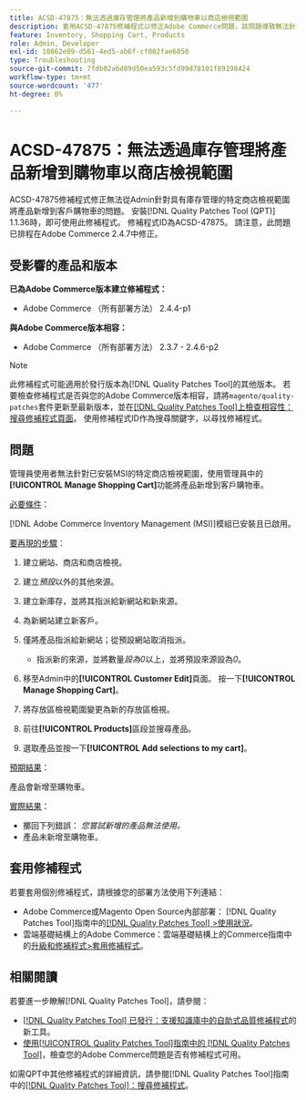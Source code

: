 ```yaml
---
title: ACSD-47875：無法透過庫存管理將產品新增到購物車以商店檢視範圍
description: 套用ACSD-47875修補程式以修正Adobe Commerce問題，該問題導致無法針對具有庫存管理的特定商店檢視範圍，從管理員將產品新增到客戶購物車中。
feature: Inventory, Shopping Cart, Products
role: Admin, Developer
exl-id: 10862e09-d561-4ed5-ab6f-cf002fae6850
type: Troubleshooting
source-git-commit: 7fdb02a6d89d50ea593c5fd99d78101f89198424
workflow-type: tm+mt
source-wordcount: '477'
ht-degree: 0%

---
```


# ACSD-47875：無法透過庫存管理將產品新增到購物車以商店檢視範圍

ACSD-47875修補程式修正無法從Admin針對具有庫存管理的特定商店檢視範圍將產品新增到客戶購物車的問題。 安裝[!DNL Quality Patches Tool (QPT)] 1.1.36時，即可使用此修補程式。 修補程式ID為ACSD-47875。 請注意，此問題已排程在Adobe Commerce 2.4.7中修正。

## 受影響的產品和版本

**已為Adobe Commerce版本建立修補程式：**

* Adobe Commerce （所有部署方法） 2.4.4-p1

**與Adobe Commerce版本相容：**

* Adobe Commerce （所有部署方法） 2.3.7 - 2.4.6-p2

>[!NOTE]
>
>此修補程式可能適用於發行版本為[!DNL Quality Patches Tool]的其他版本。 若要檢查修補程式是否與您的Adobe Commerce版本相容，請將`magento/quality-patches`套件更新至最新版本，並在[[!DNL Quality Patches Tool]上檢查相容性：搜尋修補程式頁面](https://experienceleague.adobe.com/tools/commerce-quality-patches/index.html?lang=zh-Hant)。 使用修補程式ID作為搜尋關鍵字，以尋找修補程式。

## 問題

管理員使用者無法針對已安裝MSI的特定商店檢視範圍，使用管理員中的&#x200B;**[!UICONTROL Manage Shopping Cart]**&#x200B;功能將產品新增到客戶購物車。

<u>必要條件</u>：

[!DNL Adobe Commerce Inventory Management (MSI)]模組已安裝且已啟用。

<u>要再現的步驟</u>：

1. 建立網站、商店和商店檢視。
1. 建立&#x200B;*預設*&#x200B;以外的其他來源。
1. 建立新庫存，並將其指派給新網站和新來源。
1. 為新網站建立新客戶。
1. 僅將產品指派給新網站；從預設網站取消指派。

   * 指派新的來源，並將數量&#x200B;*設為0*&#x200B;以上，並將預設來源設為&#x200B;*0*。

1. 移至Admin中的&#x200B;**[!UICONTROL Customer Edit]**&#x200B;頁面。 按一下&#x200B;**[!UICONTROL Manage Shopping Cart]**。
1. 將存放區檢視範圍變更為新的存放區檢視。
1. 前往&#x200B;**[!UICONTROL Products]**&#x200B;區段並搜尋產品。
1. 選取產品並按一下&#x200B;**[!UICONTROL Add selections to my cart]**。

<u>預期結果</u>：

產品會新增至購物車。

<u>實際結果</u>：

* 擲回下列錯誤： *您嘗試新增的產品無法使用。*
* 產品未新增至購物車。

## 套用修補程式

若要套用個別修補程式，請根據您的部署方法使用下列連結：

* Adobe Commerce或Magento Open Source內部部署： [!DNL Quality Patches Tool]指南中的[[!DNL Quality Patches Tool] >使用狀況](/help/tools/quality-patches-tool/usage.md)。
* 雲端基礎結構上的Adobe Commerce：雲端基礎結構上的Commerce指南中的[升級和修補程式>套用修補程式](https://experienceleague.adobe.com/docs/commerce-cloud-service/user-guide/develop/upgrade/apply-patches.html?lang=zh-Hant)。

## 相關閱讀

若要進一步瞭解[!DNL Quality Patches Tool]，請參閱：

* [[!DNL Quality Patches Tool] 已發行：支援知識庫中的自助式品質修補程式](https://experienceleague.adobe.com/zh-hant/docs/commerce-operations/tools/quality-patches-tool/quality-patches-tool-to-self-serve-quality-patches)的新工具。
* [使用[!UICONTROL Quality Patches Tool]指南中的 [!DNL Quality Patches Tool]](/help/tools/quality-patches-tool/patches-available-in-qpt/check-patch-for-magento-issue-with-magento-quality-patches.md)，檢查您的Adobe Commerce問題是否有修補程式可用。


如需QPT中其他修補程式的詳細資訊，請參閱[!DNL Quality Patches Tool]指南中的[[!DNL Quality Patches Tool]：搜尋修補程式](https://experienceleague.adobe.com/tools/commerce-quality-patches/index.html?lang=zh-Hant)。
